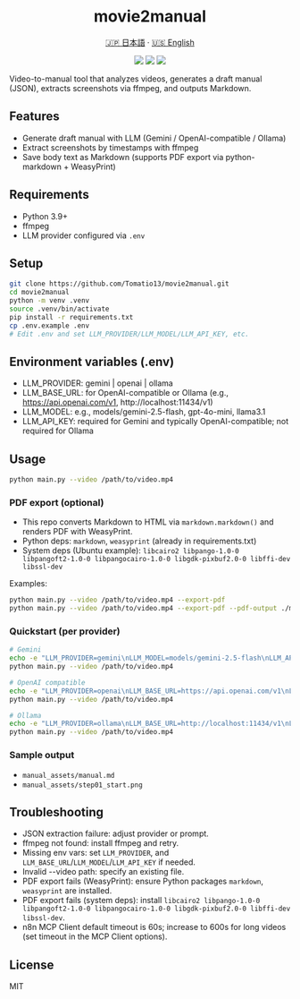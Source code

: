 <h1 align="center">movie2manual</h1>

<p align="center">
  <a href="README.md">🇯🇵 日本語</a> · 
  <a href="README_EN.md">🇺🇸 English</a>
</p>

<p align="center">
  <img src="https://img.shields.io/badge/python-3.9%2B-blue" />
  <img src="https://img.shields.io/badge/ffmpeg-required-orange" />
  <img src="https://img.shields.io/badge/LLM-Gemini%20%7C%20OpenAI%20API%20Compatible%20%7C%20Ollama-green" />
</p>

Video-to-manual tool that analyzes videos, generates a draft manual (JSON), extracts screenshots via ffmpeg, and outputs Markdown.

## Features
- Generate draft manual with LLM (Gemini / OpenAI-compatible / Ollama)
- Extract screenshots by timestamps with ffmpeg
- Save body text as Markdown (supports PDF export via python-markdown + WeasyPrint)

## Requirements
- Python 3.9+
- ffmpeg
- LLM provider configured via `.env`

## Setup
```bash
git clone https://github.com/Tomatio13/movie2manual.git
cd movie2manual
python -m venv .venv
source .venv/bin/activate
pip install -r requirements.txt
cp .env.example .env
# Edit .env and set LLM_PROVIDER/LLM_MODEL/LLM_API_KEY, etc.
```

## Environment variables (.env)
- LLM_PROVIDER: gemini | openai | ollama
- LLM_BASE_URL: for OpenAI-compatible or Ollama (e.g., https://api.openai.com/v1, http://localhost:11434/v1)
- LLM_MODEL: e.g., models/gemini-2.5-flash, gpt-4o-mini, llama3.1
- LLM_API_KEY: required for Gemini and typically OpenAI-compatible; not required for Ollama

## Usage
```bash
python main.py --video /path/to/video.mp4
```

### PDF export (optional)
- This repo converts Markdown to HTML via `markdown.markdown()` and renders PDF with WeasyPrint.
- Python deps: `markdown`, `weasyprint` (already in requirements.txt)
- System deps (Ubuntu example): `libcairo2 libpango-1.0-0 libpangoft2-1.0-0 libpangocairo-1.0-0 libgdk-pixbuf2.0-0 libffi-dev libssl-dev`

Examples:
```bash
python main.py --video /path/to/video.mp4 --export-pdf
python main.py --video /path/to/video.mp4 --export-pdf --pdf-output ./manual_assets/manual.pdf
```

### Quickstart (per provider)
```bash
# Gemini
echo -e "LLM_PROVIDER=gemini\nLLM_MODEL=models/gemini-2.5-flash\nLLM_API_KEY=AIza..." > .env
python main.py --video /path/to/video.mp4

# OpenAI compatible
echo -e "LLM_PROVIDER=openai\nLLM_BASE_URL=https://api.openai.com/v1\nLLM_MODEL=gpt-4o-mini\nLLM_API_KEY=sk-..." > .env
python main.py --video /path/to/video.mp4

# Ollama
echo -e "LLM_PROVIDER=ollama\nLLM_BASE_URL=http://localhost:11434/v1\nLLM_MODEL=llama3.1" > .env
python main.py --video /path/to/video.mp4
```

### Sample output
- `manual_assets/manual.md`
- `manual_assets/step01_start.png`

## Troubleshooting
- JSON extraction failure: adjust provider or prompt.
- ffmpeg not found: install ffmpeg and retry.
- Missing env vars: set `LLM_PROVIDER`, and `LLM_BASE_URL`/`LLM_MODEL`/`LLM_API_KEY` if needed.
- Invalid --video path: specify an existing file.
- PDF export fails (WeasyPrint): ensure Python packages `markdown`, `weasyprint` are installed.
- PDF export fails (system deps): install `libcairo2 libpango-1.0-0 libpangoft2-1.0-0 libpangocairo-1.0-0 libgdk-pixbuf2.0-0 libffi-dev libssl-dev`.
- n8n MCP Client default timeout is 60s; increase to 600s for long videos (set timeout in the MCP Client options).

## License
MIT
